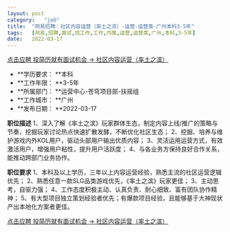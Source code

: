 ```yaml
---
layout:	post
category:	"job"
title:	"网易招聘：社区内容运营（率土之滨）-运营-运营类-广州本科3-5年"
tags:	[网易,招聘,面试,找工作,工作,内推,运营,运营类,广州,本科,3-5年]
date:	2022-03-17
---
```


[点击应聘 投简历就有面试机会 -> 社区内容运营（率土之滨）](http://mobile.bole.netease.com/bole/boleDetail?id=35447&employeeId=346f03c3cda5f04c&key=all)



- **学历要求： **本科
- **工作年限： **3-5年
- **所属部门： **运营中心-苍穹项目部-扶摇组
- **工作城市： **广州
- **发布日期： **2022-03-17



**职位描述**
1、深入了解《率土之滨》玩家群体生态，制定内容上线/推广的策略与节奏，挖掘玩家讨论热点快速扩散发酵，不断优化社区生态；
2、挖掘、培养与维护游戏内外KOL用户，驱动头部用户输出优质内容；
3、灵活运用运营方式，有效激活用户，增强用户粘性，提升用户活跃度；
4、与各业务方保持良好合作关系，能推动跨部门业务协作。



**职位要求**
1、本科及以上学历，三年以上内容运营经验，熟悉主流的社区运营逻辑优先；
2、熟悉任意一款SLG品类游戏优先，《率土之滨》玩家更佳；
3、主动思考，自驱力强；
4、工作态度积极主动、认真负责、耐心细致、富有团队协作精神；
5、有大型项目独立策划经验者优先；有爆款项目经验，且能够基于大神现状产出本地化方案者更佳。



[点击应聘 投简历就有面试机会 -> 社区内容运营（率土之滨）](http://mobile.bole.netease.com/bole/boleDetail?id=35447&employeeId=346f03c3cda5f04c&key=all)